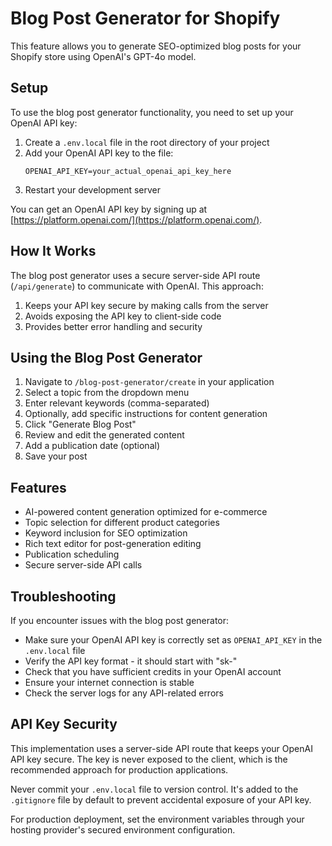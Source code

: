 # Blog Post Generator for Shopify

This feature allows you to generate SEO-optimized blog posts for your Shopify store using OpenAI's GPT-4o model. 

## Setup

To use the blog post generator functionality, you need to set up your OpenAI API key:

1. Create a `.env.local` file in the root directory of your project
2. Add your OpenAI API key to the file:
   ```
   OPENAI_API_KEY=your_actual_openai_api_key_here
   ```
3. Restart your development server

You can get an OpenAI API key by signing up at [https://platform.openai.com/](https://platform.openai.com/).

## How It Works

The blog post generator uses a secure server-side API route (`/api/generate`) to communicate with OpenAI. This approach:

1. Keeps your API key secure by making calls from the server
2. Avoids exposing the API key to client-side code
3. Provides better error handling and security

## Using the Blog Post Generator

1. Navigate to `/blog-post-generator/create` in your application
2. Select a topic from the dropdown menu
3. Enter relevant keywords (comma-separated)
4. Optionally, add specific instructions for content generation
5. Click "Generate Blog Post"
6. Review and edit the generated content 
7. Add a publication date (optional)
8. Save your post

## Features

- AI-powered content generation optimized for e-commerce
- Topic selection for different product categories
- Keyword inclusion for SEO optimization
- Rich text editor for post-generation editing
- Publication scheduling
- Secure server-side API calls

## Troubleshooting

If you encounter issues with the blog post generator:

- Make sure your OpenAI API key is correctly set as `OPENAI_API_KEY` in the `.env.local` file
- Verify the API key format - it should start with "sk-"
- Check that you have sufficient credits in your OpenAI account
- Ensure your internet connection is stable
- Check the server logs for any API-related errors

## API Key Security

This implementation uses a server-side API route that keeps your OpenAI API key secure. The key is never exposed to the client, which is the recommended approach for production applications.

Never commit your `.env.local` file to version control. It's added to the `.gitignore` file by default to prevent accidental exposure of your API key.

For production deployment, set the environment variables through your hosting provider's secured environment configuration. 